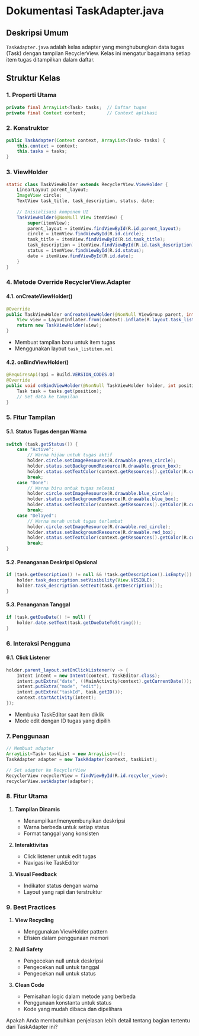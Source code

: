 # Dokumentasi TaskAdapter.java

## Deskripsi Umum
`TaskAdapter.java` adalah kelas adapter yang menghubungkan data tugas (Task) dengan tampilan RecyclerView. Kelas ini mengatur bagaimana setiap item tugas ditampilkan dalam daftar.

## Struktur Kelas

### 1. Properti Utama
```java
private final ArrayList<Task> tasks;  // Daftar tugas
private final Context context;        // Context aplikasi
```

### 2. Konstruktor
```java
public TaskAdapter(Context context, ArrayList<Task> tasks) {
    this.context = context;
    this.tasks = tasks;
}
```

### 3. ViewHolder
```java
static class TaskViewHolder extends RecyclerView.ViewHolder {
    LinearLayout parent_layout;
    ImageView circle;
    TextView task_title, task_description, status, date;
    
    // Inisialisasi komponen UI
    TaskViewHolder(@NonNull View itemView) {
        super(itemView);
        parent_layout = itemView.findViewById(R.id.parent_layout);
        circle = itemView.findViewById(R.id.circle);
        task_title = itemView.findViewById(R.id.task_title);
        task_description = itemView.findViewById(R.id.task_description);
        status = itemView.findViewById(R.id.status);
        date = itemView.findViewById(R.id.date);
    }
}
```

### 4. Metode Override RecyclerView.Adapter

#### 4.1. onCreateViewHolder()
```java
@Override
public TaskViewHolder onCreateViewHolder(@NonNull ViewGroup parent, int viewType) {
    View view = LayoutInflater.from(context).inflate(R.layout.task_listitem, parent, false);
    return new TaskViewHolder(view);
}
```
- Membuat tampilan baru untuk item tugas
- Menggunakan layout `task_listitem.xml`

#### 4.2. onBindViewHolder()
```java
@RequiresApi(api = Build.VERSION_CODES.O)
@Override
public void onBindViewHolder(@NonNull TaskViewHolder holder, int position) {
    Task task = tasks.get(position);
    // Set data ke tampilan
}
```

### 5. Fitur Tampilan

#### 5.1. Status Tugas dengan Warna
```java
switch (task.getStatus()) {
    case "Active":
        // Warna hijau untuk tugas aktif
        holder.circle.setImageResource(R.drawable.green_circle);
        holder.status.setBackgroundResource(R.drawable.green_box);
        holder.status.setTextColor(context.getResources().getColor(R.color.green_dark));
        break;
    case "Done":
        // Warna biru untuk tugas selesai
        holder.circle.setImageResource(R.drawable.blue_circle);
        holder.status.setBackgroundResource(R.drawable.blue_box);
        holder.status.setTextColor(context.getResources().getColor(R.color.blue_dark));
        break;
    case "Delayed":
        // Warna merah untuk tugas terlambat
        holder.circle.setImageResource(R.drawable.red_circle);
        holder.status.setBackgroundResource(R.drawable.red_box);
        holder.status.setTextColor(context.getResources().getColor(R.color.red_dark));
        break;
}
```

#### 5.2. Penanganan Deskripsi Opsional
```java
if (task.getDescription() != null && !task.getDescription().isEmpty()) {
    holder.task_description.setVisibility(View.VISIBLE);
    holder.task_description.setText(task.getDescription());
}
```

#### 5.3. Penanganan Tanggal
```java
if (task.getDueDate() != null) {
    holder.date.setText(task.getDueDateToString());
}
```

### 6. Interaksi Pengguna

#### 6.1. Click Listener
```java
holder.parent_layout.setOnClickListener(v -> {
    Intent intent = new Intent(context, TaskEditor.class);
    intent.putExtra("date", ((MainActivity)context).getCurrentDate());
    intent.putExtra("mode", "edit");
    intent.putExtra("taskId", task.getID());
    context.startActivity(intent);
});
```
- Membuka TaskEditor saat item diklik
- Mode edit dengan ID tugas yang dipilih

### 7. Penggunaan

```java
// Membuat adapter
ArrayList<Task> taskList = new ArrayList<>();
TaskAdapter adapter = new TaskAdapter(context, taskList);

// Set adapter ke RecyclerView
RecyclerView recyclerView = findViewById(R.id.recycler_view);
recyclerView.setAdapter(adapter);
```

### 8. Fitur Utama

1. **Tampilan Dinamis**
    - Menampilkan/menyembunyikan deskripsi
    - Warna berbeda untuk setiap status
    - Format tanggal yang konsisten

2. **Interaktivitas**
    - Click listener untuk edit tugas
    - Navigasi ke TaskEditor

3. **Visual Feedback**
    - Indikator status dengan warna
    - Layout yang rapi dan terstruktur

### 9. Best Practices

1. **View Recycling**
    - Menggunakan ViewHolder pattern
    - Efisien dalam penggunaan memori

2. **Null Safety**
    - Pengecekan null untuk deskripsi
    - Pengecekan null untuk tanggal
    - Pengecekan null untuk status

3. **Clean Code**
    - Pemisahan logic dalam metode yang berbeda
    - Penggunaan konstanta untuk status
    - Kode yang mudah dibaca dan dipelihara

Apakah Anda membutuhkan penjelasan lebih detail tentang bagian tertentu dari TaskAdapter ini?